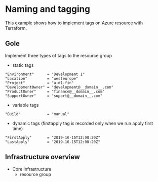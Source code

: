 # Naming and tagging #

This example shows how to implement tags on Azure resource with Terraform.

## Gole ##

Implement three types of tags to the resource group

* static tags

```
"Environment"      = "Development 1"
"Location"         = "westeurope"
"Project"          = "a-d1-fin"
"DevelopmentOwner" = "development@__domain__.com"
"ProductOwner"     = "finance@__domain__.com"
"SupportOwner"     = "suport@__domain__.com"
```

* variable tags

```
"Build"            = "manual" 
```

* dynamic tags (firstapply tag is recorded only when we run apply first time)

```
"FirstApply"       = "2019-10-15T12:08:20Z"
"LastApply"        = "2019-10-15T12:08:20Z"
```

## Infrastructure overview ##

* Core infrastructure
    - resource group
